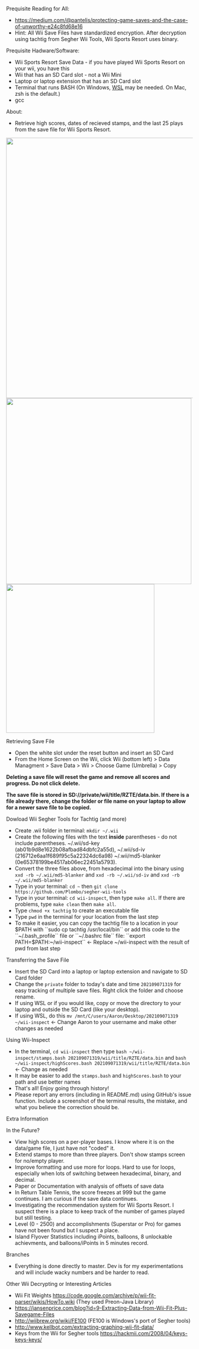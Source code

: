 Prequisite Reading for All:
- https://medium.com/@pantelis/protecting-game-saves-and-the-case-of-unworthy-e24c8fd68e16
- Hint: All Wii Save Files have standardized encryption. After decryption using tachtig from Segher Wii Tools, Wii Sports Resort uses binary.

Prequisite Hadware/Software:
- Wii Sports Resort Save Data - if you have played Wii Sports Resort on your wii, you have this
- Wii that has an SD Card slot - not a Wii Mini
- Laptop or laptop extension that has an SD Card slot
- Terminal that runs BASH (On Windows, [WSL](https://docs.microsoft.com/en-us/windows/wsl/install-win10) may be needed. On Mac, zsh is the default.)
- gcc

About:
- Retrieve high scores, dates of recieved stamps, and the last 25 plays from the save file for Wii Sports Resort.

<img src="https://user-images.githubusercontent.com/45950113/132385115-596b0a18-a88f-4928-987c-d44c3d0fc1d4.png" width="700">
<img src="https://user-images.githubusercontent.com/45950113/132387567-c2bd82f4-63eb-45e0-9eaa-1eec0cc06c0d.png" width="500">
<img src="https://user-images.githubusercontent.com/45950113/132388144-3670090e-17b2-4ed5-a3f2-cee285f81a37.png" width="400">

Retrieving Save File
- Open the white slot under the reset button and insert an SD Card
- From the Home Screen on the Wii, click Wii (bottom left) > Data Managment > Save Data > Wii > Choose Game (Umbrella) > Copy

**Deleting a save file will reset the game and remove all scores and progress. Do not click delete.**

**The save file is stored in SD://private/wii/title/RZTE/data.bin. If there is a file already there, change the folder or file name on your laptop to allow for a newer save file to be copied.**

Dowload Wii Segher Tools for Tachtig (and more)
- Create .wii folder in terminal: ``mkdir ~/.wii``
- Create the following files with the text **inside** parentheses - do not include parentheses.  ~/.wii/sd-key (ab01b9d8e1622b08afbad84dbfc2a55d), ~/.wii/sd-iv (216712e6aa1f689f95c5a22324dc6a98) ~/.wii/md5-blanker (0e65378199be4517ab06ec22451a5793).
- Convert the three files above, from hexadecimal into the binary using ``xxd -rb ~/.wii/md5-blanker`` and ``xxd -rb ~/.wii/sd-iv`` and ``xxd -rb ~/.wii/md5-blanker``
- Type in your terminal: ``cd ~`` then ``git clone https://github.com/Plombo/segher-wii-tools``
- Type in your terminal: `cd wii-inspect`, then type ``make all``. If there are problems, type `make clean` then `make all`.
- Type ``chmod +x tachtig`` to create an executable file
- Type ``pwd`` in the terminal for your location from the last step
- To make it easier, you can copy the tachtig file to a location in your $PATH with ``sudo cp tachtig /usr/local/bin`` or add this code to the ``~/.bash_profile`` file or ``~/.bashrc file`` file: ``export PATH=$PATH:~/wii-inspect`` <- Replace ~/wii-inspect with the result of pwd from last step

Transferring the Save File
- Insert the SD Card into a laptop or laptop extension and navigate to SD Card folder
- Change the `private` folder to today's date and time ``202109071319`` for easy tracking of multiple save files. Right click the folder and choose rename.
- If using WSL or if you would like, copy or move the directory to your laptop and outside the SD Card (like your desktop). 
- If using WSL, do this ``mv /mnt/C/users/Aaron/Desktop/202109071319 ~/wii-inspect`` <- Change Aaron to your username and make other changes as needed

Using Wii-Inspect
- In the terminal, ``cd wii-inspect`` then type ``bash ~/wii-inspect/stamps.bash 202109071319/wii/title/RZTE/data.bin`` and ``bash ~/wii-inspect/highScores.bash 202109071319/wii/title/RZTE/data.bin`` <- Change as needed
- It may be easier to add the `stamps.bash` and `highScores.bash` to your path and use better names
- That's all! Enjoy going through history!
- Please report any errors (including in README.md) using GitHub's issue function. Include a screenshot of the terminal results, the mistake, and what you believe the correction should be.

Extra Information

In the Future?
- View high scores on a per-player bases. I know where it is on the data/game file, I just have not "coded" it.
- Extend stamps to more than three players. Don't show stamps screen for no/empty player.
- Improve formatting and use more for loops. Hard to use for loops, especially when lots of switching between hexadecimal, binary, and decimal.
- Paper or Documentation with analysis of offsets of save data
- In Return Table Tennis, the score freezes at 999 but the game continues. I am curious if the save data continues. 
- Investigating the recommendation system for Wii Sports Resort. I suspect there is a place to keep track of the number of games played but still testing.
- Level (0 - 2500) and accomplishments (Superstar or Pro) for games have not been found but I suspect a place.
- Island Flyover Statistics including iPoints, balloons, 8 unlockable achievments, and balloons/iPoints in 5 minutes record.

Branches
- Everything is done directly to master. Dev is for my experimentations and will include wacky numbers and be harder to read.

Other Wii Decrypting or Interesting Articles
- Wii Fit Weights https://code.google.com/archive/p/wii-fit-parser/wikis/HowTo.wiki (They used Preon-Java Library)
- https://jansenprice.com/blog?id=9-Extracting-Data-from-Wii-Fit-Plus-Savegame-Files 
- http://wiibrew.org/wiki/FE100 (FE100 is Windows's port of Segher tools)
- http://www.kellbot.com/extracting-graphing-wii-fit-data/
- Keys from the Wii for Segher tools https://hackmii.com/2008/04/keys-keys-keys/
